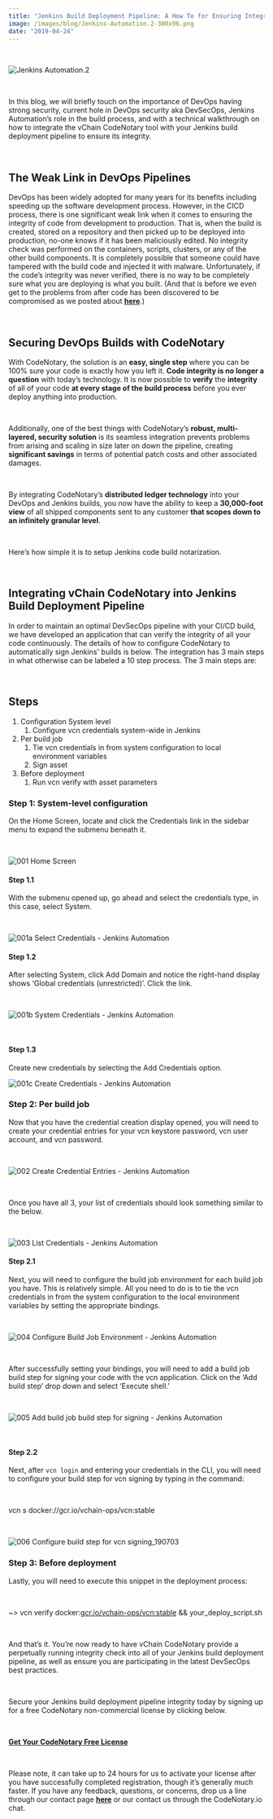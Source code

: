 ```yaml
---
title: "Jenkins Build Deployment Pipeline: A How To for Ensuring Integrity"
image: /images/blog/Jenkins-Automation.2-300x96.png
date: "2019-04-24"
---
```


 

![Jenkins Automation.2](/images/blog/Jenkins-Automation.2-300x96.png)

 

In this blog, we will briefly touch on the importance of DevOps having strong security, current hole in DevOps security aka DevSecOps, Jenkins Automation’s role in the build process, and with a technical walkthrough on how to integrate the vChain CodeNotary tool with your Jenkins build deployment pipeline to ensure its integrity.

 

## The Weak Link in DevOps Pipelines

DevOps has been widely adopted for many years for its benefits including speeding up the software development process. However, in the CICD process, there is one significant weak link when it comes to ensuring the integrity of code from development to production. That is, when the build is created, stored on a repository and then picked up to be deployed into production, no-one knows if it has been maliciously edited. No integrity check was performed on the containers, scripts, clusters, or any of the other build components. It is completely possible that someone could have tampered with the build code and injected it with malware. Unfortunately, if the code’s integrity was never verified, there is no way to be completely sure what you are deploying is what you built. (And that is before we even get to the problems from after code has been discovered to be compromised as we posted about **[here](https://www.codenotary.io/blog/the-failure-of-the-certificate-revocation-list-crl/)**.)

 

## Securing DevOps Builds with CodeNotary

With CodeNotary, the solution is an **easy, single step** where you can be 100% sure your code is exactly how you left it. **Code integrity is no longer a question** with today’s technology. It is now possible to **verify** the **integrity** of all of your code **at every stage of the build process** before you ever deploy anything into production.

 

Additionally, one of the best things with CodeNotary’s **robust, multi-layered, security solution** is its seamless integration prevents problems from arising and scaling in size later on down the pipeline, creating **significant savings** in terms of potential patch costs and other associated damages.

 

By integrating CodeNotary’s **distributed ledger technology** into your DevOps and Jenkins builds, you now have the ability to keep a **30,000-foot view** of all shipped components sent to any customer **that scopes down to an infinitely granular level**.

 

Here’s how simple it is to setup Jenkins code build notarization.

 

## **Integrating vChain CodeNotary into Jenkins Build Deployment Pipeline**

In order to maintain an optimal DevSecOps pipeline with your CI/CD build, we have developed an application that can verify the integrity of all your code continuously. The details of how to configure CodeNotary to automatically sign Jenkins' builds is below. The integration has 3 main steps in what otherwise can be labeled a 10 step process. The 3 main steps are:

 

## **Steps**

1. Configuration System level
    1. Configure vcn credentials system-wide in Jenkins
2. Per build job
    1. Tie vcn credentials in from system configuration to local environment variables
    2. Sign asset
3. Before deployment
    1. Run vcn verify with asset parameters

### **Step 1: System-level configuration**

On the Home Screen, locate and click the Credentials link in the sidebar menu to expand the submenu beneath it.

 

![001 Home Screen](/images/blog/001-Home-Screen-174x300.png)

#### **Step 1.1**

With the submenu opened up, go ahead and select the credentials type, in this case, select System.

 

![001a Select Credentials - Jenkins Automation](/images/blog/001a-Select-Credentials-159x300.png)

#### **Step 1.2**

After selecting System, click Add Domain and notice the right-hand display shows ‘Global credentials (unrestricted)’. Click the link.

 

![001b System Credentials - Jenkins Automation](/images/blog/001b-System-Credentials-300x91.png)

 

#### **Step 1.3**

Create new credentials by selecting the Add Credentials option.

![001c Create Credentials - Jenkins Automation](/images/blog/001c-Create-Credentials-300x136.png)

### **Step 2: Per build job**

Now that you have the credential creation display opened, you will need to create your credential entries for your vcn keystore password, vcn user account, and vcn password.

 

![002 Create Credential Entries - Jenkins Automation](/images/blog/002-Create-Credential-Entries-300x48.png)

 

Once you have all 3, your list of credentials should look something similar to the below.

 

![003 List Credentials - Jenkins Automation](/images/blog/003-List-Credentials-300x20.png)

#### **Step 2.1**

Next, you will need to configure the build job environment for each build job you have. This is relatively simple. All you need to do is to tie the vcn credentials in from the system configuration to the local environment variables by setting the appropriate bindings.

 

![004 Configure Build Job Environment - Jenkins Automation](/images/blog/004-Configure-Build-Job-Environment-300x147.png)

 

After successfully setting your bindings, you will need to add a build job build step for signing your code with the vcn application. Click on the ‘Add build step’ drop down and select ‘Execute shell.’

 

![005 Add build job build step for signing - Jenkins Automation](/images/blog/005-Add-build-job-build-step-for-signing-294x300.png)

 

#### **Step 2.2**

Next, after `vcn login` and entering your credentials in the CLI, you will need to configure your build step for vcn signing by typing in the command:

 

vcn s docker://gcr.io/vchain-ops/vcn:stable

 

![006 Configure build step for vcn signing_190703](/images/blog/006-Configure-build-step-for-vcn-signing_190703-300x53.png)

### **Step 3: Before deployment**

Lastly, you will need to execute this snippet in the deployment process:

 

~> vcn verify docker:[gcr.io/vchain-ops/vcn:stable](http://gcr.io/vchain-ops/vcn:stable) && your\_deploy\_script.sh

 

And that’s it. You’re now ready to have vChain CodeNotary provide a perpetually running integrity check into all of your Jenkins build deployment pipeline, as well as ensure you are participating in the latest DevSecOps best practices.

 

Secure your Jenkins build deployment pipeline integrity today by signing up for a free CodeNotary non-commercial license by clicking below.

 

**[Get Your CodeNotary Free License](https://dashboard.codenotary.io/auth/signup?license=NON_COMMERCIAL)**

 

Please note, it can take up to 24 hours for us to activate your license after you have successfully completed registration, though it’s generally much faster. If you have any feedback, questions, or concerns, drop us a line through our contact page **[here](https://www.codenotary.io/contact/)** or our contact us through the CodeNotary.io chat.
